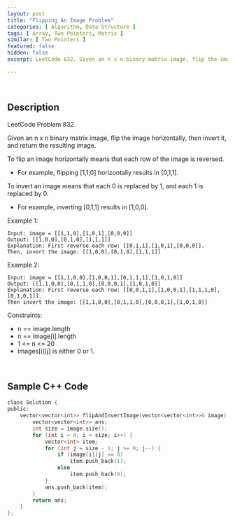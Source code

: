 ```yaml
---
layout: post
title: "Flipping An Image Problem"
categories: [ Algorithm, Data Structure ]
tags: [ Array, Two Pointers, Matrix ]
similar: [ Two Pointers ]
featured: false
hidden: false
excerpt: LeetCode 832. Given an n x n binary matrix image, flip the image horizontally, then invert it, and return the resulting image.

---
```


<br />

## Description

LeetCode Problem 832.

Given an n x n binary matrix image, flip the image horizontally, then invert it, and return the resulting image.

To flip an image horizontally means that each row of the image is reversed.
* For example, flipping [1,1,0] horizontally results in [0,1,1].

To invert an image means that each 0 is replaced by 1, and each 1 is replaced by 0.
* For example, inverting [0,1,1] results in [1,0,0].

Example 1:
```
Input: image = [[1,1,0],[1,0,1],[0,0,0]]
Output: [[1,0,0],[0,1,0],[1,1,1]]
Explanation: First reverse each row: [[0,1,1],[1,0,1],[0,0,0]].
Then, invert the image: [[1,0,0],[0,1,0],[1,1,1]]
```

Example 2:
```
Input: image = [[1,1,0,0],[1,0,0,1],[0,1,1,1],[1,0,1,0]]
Output: [[1,1,0,0],[0,1,1,0],[0,0,0,1],[1,0,1,0]]
Explanation: First reverse each row: [[0,0,1,1],[1,0,0,1],[1,1,1,0],[0,1,0,1]].
Then invert the image: [[1,1,0,0],[0,1,1,0],[0,0,0,1],[1,0,1,0]]
```

Constraints:
* n == image.length
* n == image[i].length
* 1 <= n <= 20
* images[i][j] is either 0 or 1.

<br />

## Sample C++ Code


```c
class Solution {
public:
    vector<vector<int>> flipAndInvertImage(vector<vector<int>>& image) {
        vector<vector<int>> ans;
        int size = image.size();
        for (int i = 0; i < size; i++) {
            vector<int> item;
            for (int j = size - 1; j >= 0; j--) {
                if (image[i][j] == 0)
                    item.push_back(1);
                else
                    item.push_back(0);
            }
            ans.push_back(item);
        }
        return ans;
    }
};
```



